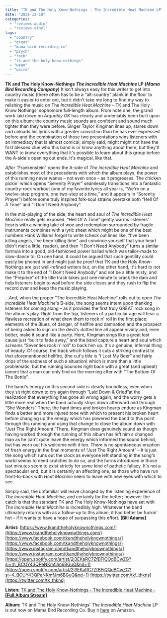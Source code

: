 ```yaml
---
title: "TK and The Holy Know-Nothings - The Incredible Heat Machine LP"
date: "2021-12-10"
categories: 
  - "reviews-audio"
  - "reviews-vinyl"
tags: 
  - "country"
  - "great"
  - "mama-bird-recording-co"
  - "psych"
  - "rock"
  - "tk-and-the-holy-know-nothings"
  - "ween"
  - "weird"
---
```


**TK and The Holy Know-Nothings** **_The Incredible Heat Machine_ LP** **(_Mama Bird Recording Company_)** It isn't always easy for this writer to get into country music (there often has to be a “alt-country” plank in the floor to make it easier to enter on), but it didn't take me long to find my way to relishing the music on The _Incredible Heat Machine_ – TK and The Holy Know Nothings' sophomore full-length album. From note one, the grand work laid down on _Arguably OK_ has clearly and undeniably been built upon on this album; the country music sounds are confident and sound much tighter than they were before. Singer Taylor Kingman lines up, stares down and unloads his lyrics with a greater conviction than he has ever expressed before and the combination of those two presentations wins listeners with an immediacy that is almost comical; simply said, might might not have the first blessed clue who this band is or know anything about them, but they'll WANT to know everything that it's possible to learn about this group before the A-side's opening cut ends. It's magical, like that.

_After_ “Frankenstein” opens the A-side of _The Incredible Heat Machine_ and establishes most of the precedents with which the album plays, the power of this running never wanes – not even once – as it progresses. The chicken pickin' which opens “Serenity Prayer” seamlessly transitions into a fantastic country-rock workout (one of my favorite lyrics all year is, “We're on a twelve-step program, one two-step at a time,” and it appears in “Serenity Prayer”) before some truly inspired folk-soul strains overtake both “Hell Of A Time” and “I Don't Need Anybody”.

In the mid-playing of the side, the heart and soul of _The Incredible Heat Machine_ really gets exposed. “Hell Of A Time” gently warms listeners' hearts with a winning take of woe and redemption surrounded by fragile instruments combines with a lyric sheet which might be one of the best numbers Hank Williams forgot to write (check out lines like, “I've been killing angels, I've been killing time” and convince yourself that your heart didn't melt a little, reader), and then “I Don't Need Anybody” turns a similar formula into a good, old-fashioned power ballad which was tailor-made to slow-dance to. On one hand, it could be argued that such gentility could easily be phoned in and might just be proof that TK and the Holy Know-Nothings are just well-refined writers but, on the other hand, it's hard to not make it to the end of “I Don't Need Anybody” and not be a little misty, and the “Preprise” of the title track takes just one minute to crack the dam and help listeners begin to wail before the side closes and they rush to flip the record over and keep the music playing.

...And, when the proper “The Incredible Heat Machine” rolls out to open _The Incredible Heat Machine_'s B-side, the song seems intent upon thanking listeners for coming along – as it provides the first truly GREAT rock song in the album's play. Right from the top, listeners of a particular age will hear a flawless recreation of what drew them to rock n' roll in the first place: elements of the Blues, of danger, of hellfire and damnation and the prospect of being asked to sign on the devil's dotted line all appear vividly and, even better, make it sound like a party. Here, Kingman sings like a great lost cause just “built to fade away,” and the band capture a heart and soul which screams “Seventies rock n' roll” to back him up. It's a genuine, infernal thing of beauty. Of course, the track which follows it cuts a striking contrast to that aforementioned hellfire, (the cut's title is “I Lost My Beer” and fairly drips of the sadness of such a situation) which is more than a little problematic, but the running bounces right back with a great (and upbeat) lament that a man can only find on the morning after with “The Bottom Of The Bottle”.

The band's energy on this second side is clearly boundless, even when they sit right down to cry again through “Laid Down & Cried”at the realization that everything has gone all wrong again, and the worry gets a little more real when the band actually _stays_ down afterward and through “She Wonders” There, the hard times and broken hearts endure as Kingman finds a better and more injured tone with which to present his broken heart before changing up the energy which has powered the band to this point through this running and using that change to close the album down with “Just The Right Amount.”There, Kingman does genuinely sound as though having worked through the running of this album has left him a changed man as he can't quite leave the energy which informed the sound behind, but has worn out his welcome with it too. There is no spontaneous eruption of fresh energy in the final moments of “Just The Right Amount” – it is just the song which runs out the clock as everyone left standing in the song's world seems to need crutches to do so, and the horns introduced in those last minutes seem to exist strictly for some kind of pathetic fallacy. It's not a spectacular end, but it is certainly an affecting one, as those who have run front-to-back with _Heat Machine_ seem to leave with new eyes with which to see.

Simply said, the unfamiliar will leave changed by the listening experience of _The Incredible Heat Machine_, and certainly for the better; however the catch is that the standard TK and The Holy Know-Nothings have set with _The Incredible Heat Machine_ is incredibly high. Whatever the band ultimately returns with as a follow-up to this album, it had better be fuckin' hot – if it wants to have a hope of surpassing this effort. **\[Bill Adams\]**

**Artist:** [https://www.tkandtheholyknownothings.com/](https://www.tkandtheholyknownothings.com/) [https://www.facebook.com/tkandtheholyknownothings/](https://www.facebook.com/tkandtheholyknownothings/) [https://www.instagram.com/tkandtheholyknownothings/](https://www.instagram.com/tkandtheholyknownothings/) [https://open.spotify.com/artist/2j3EKaRC7ZfBFiQQdBCwZG?si=4\_BCUY43QPeNKmfJm6BGuQ&nd=1](https://open.spotify.com/artist/2j3EKaRC7ZfBFiQQdBCwZG?si=4_BCUY43QPeNKmfJm6BGuQ&nd=1) [https://twitter.com/tk\_thkns](https://twitter.com/tk_thkns)

**Listen:** [TK and The Holy Know-Nothings - The Incredible Heat Machine - **\[Full Album Stream\]**](https://www.youtube.com/watch?v=lin2bLlRz8Q&list=OLAK5uy_n-87h15j6t6Iy3Kd5hR89ZLZ68CvUhFQA)

**Album:** TK and The Holy Know-Nothings' _The Incredible Heat Machine_ LP is out now on Mama Bird Recording Co. Buy it [here](https://www.amazon.com/Incredible-Heat-Machine-Holy-Know-Nothings/dp/B09BY3NNFZ/ref=sr_1_2?crid=RX5U36LFGXKT&keywords=tk+and+the+holy+know+nothings+vinyl&qid=1639096466&sprefix=TK+and+%2Caps%2C178&sr=8-2) on Amazon.
